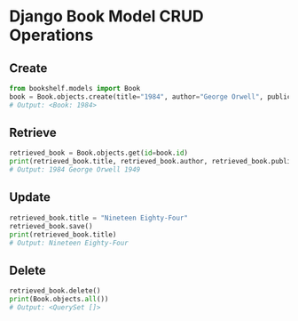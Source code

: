 # Django Book Model CRUD Operations

## Create
```python
from bookshelf.models import Book
book = Book.objects.create(title="1984", author="George Orwell", publication_year=1949)
# Output: <Book: 1984>
```

## Retrieve
```python
retrieved_book = Book.objects.get(id=book.id)
print(retrieved_book.title, retrieved_book.author, retrieved_book.publication_year)
# Output: 1984 George Orwell 1949
```

## Update
```python
retrieved_book.title = "Nineteen Eighty-Four"
retrieved_book.save()
print(retrieved_book.title)
# Output: Nineteen Eighty-Four
```

## Delete
```python
retrieved_book.delete()
print(Book.objects.all())
# Output: <QuerySet []>
```
